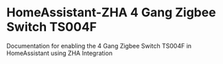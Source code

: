 # HomeAssistant-ZHA 4 Gang Zigbee Switch TS004F
Documentation for enabling the 4 Gang Zigbee Switch TS004F in HomeAssistant using ZHA Integration
